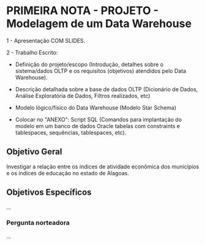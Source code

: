 # PRIMEIRA NOTA - PROJETO - Modelagem de um Data Warehouse

1 - Apresentação COM SLIDES.

2 - Trabalho Escrito:

- Definição do projeto/escopo (Introdução, detalhes sobre o sistema/dados OLTP e os requisitos (objetivos) atendidos pelo Data Warehouse).

- Descrição detalhada sobre a base de dados OLTP (Dicionário de Dados,  Análise Exploratória de Dados, Filtros realizados, etc)

- Modelo lógico/físico do Data Warehouse (Modelo Star Schema)

- Colocar no "ANEXO": Script SQL (Comandos para implantação do modelo em um banco de dados Oracle
tabelas com constraints e tablespaces, sequências, tablespaces, etc).

## Objetivo Geral

Investigar a relação entre os índices de atividade econômica dos municípios e os índices de educação no estado de Alagoas.

## Objetivos Específicos

...

### Pergunta norteadora

...
